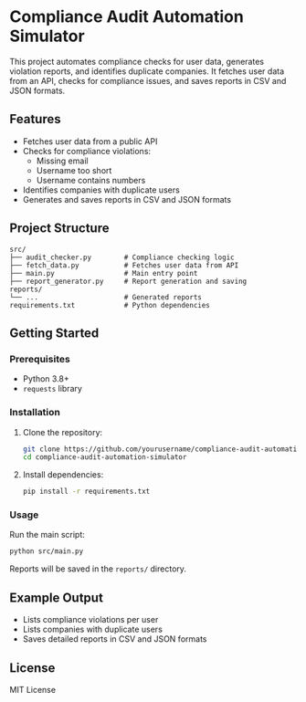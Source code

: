 # Compliance Audit Automation Simulator

This project automates compliance checks for user data, generates violation reports, and identifies duplicate companies. It fetches user data from an API, checks for compliance issues, and saves reports in CSV and JSON formats.

## Features

- Fetches user data from a public API
- Checks for compliance violations:
  - Missing email
  - Username too short
  - Username contains numbers
- Identifies companies with duplicate users
- Generates and saves reports in CSV and JSON formats

## Project Structure

```
src/
├── audit_checker.py        # Compliance checking logic
├── fetch_data.py           # Fetches user data from API
├── main.py                 # Main entry point
├── report_generator.py     # Report generation and saving
reports/
└── ...                     # Generated reports
requirements.txt            # Python dependencies
```

## Getting Started

### Prerequisites

- Python 3.8+
- `requests` library

### Installation

1. Clone the repository:
    ```sh
    git clone https://github.com/yourusername/compliance-audit-automation-simulator.git
    cd compliance-audit-automation-simulator
    ```
2. Install dependencies:
    ```sh
    pip install -r requirements.txt
    ```

### Usage

Run the main script:
```sh
python src/main.py
```

Reports will be saved in the `reports/` directory.

## Example Output

- Lists compliance violations per user
- Lists companies with duplicate users
- Saves detailed reports in CSV and JSON formats

## License

MIT License

##
